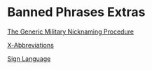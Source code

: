 # Banned Phrases Extras

[The Generic Military Nicknaming Procedure](/extras/nicknaming-procedure/)

[X-Abbreviations](/extras/x-abbreviations/)

[Sign Language](/sign-language/)
